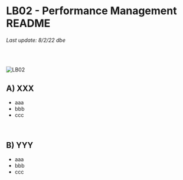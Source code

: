 # LB02 - Performance Management README
###### Last update: 8/2/22 dbe
</br>

![LB02](https://github.com/sawubona-gmbh/BINA-FS22-WORK/blob/main/zImages/MSc-WI_BINA_LB2_Performance-Management.png)

## A) XXX

* aaa
* bbb
* ccc
</br>

## B) YYY

* aaa
* bbb
* ccc
